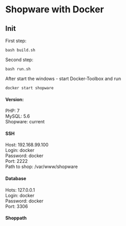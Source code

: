 # Shopware with Docker

## Init

First step: 

```
bash build.sh 
```

Second step:
```
bash run.sh 
```

After start the windows - start Docker-Toolbox and run
```
docker start shopware
```

#### Version:

PHP: 7  
MySQL:  5.6  
Shopware: current

#### SSH  
Host: 192.168.99.100  
Login: docker    
Password: docker    
Port: 2222    
Path to shop: /var/www/shopware
  
#### Database
Hots: 127.0.0.1  
Login: docker  
Password: docker   
Port: 3306


#### Shoppath


  

